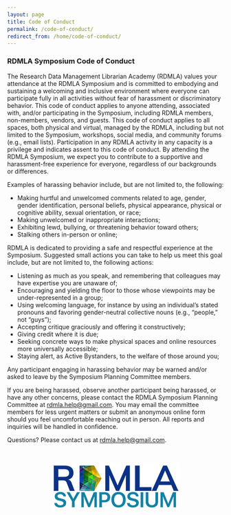 ```yaml
---
layout: page
title: Code of Conduct
permalink: /code-of-conduct/
redirect_from: /home/code-of-conduct/
---
```


### RDMLA Symposium Code of Conduct
 
The Research Data Management Librarian Academy (RDMLA) values your attendance at the RDMLA Symposium and is committed to embodying and sustaining a welcoming and inclusive environment where everyone can participate fully in all activities without fear of harassment or discriminatory behavior. This code of conduct applies to anyone attending, associated with, and/or participating in the Symposium, including RDMLA members, non-members, vendors, and guests. This code of conduct applies to all spaces, both physical and virtual, managed by the RDMLA, including but not limited to the Symposium, workshops, social media, and community forums (e.g., email lists). Participation in any RDMLA activity in any capacity is a privilege and indicates assent to this code of conduct. By attending the RDMLA Symposium, we expect you to contribute to a supportive and harassment-free experience for everyone, regardless of our backgrounds or differences.
 
Examples of harassing behavior include, but are not limited to, the following:
* Making hurtful and unwelcomed comments related to age, gender, gender identification, personal beliefs, physical appearance, physical or cognitive ability, sexual orientation, or race;
* Making unwelcomed or inappropriate interactions;
* Exhibiting lewd, bullying, or threatening behavior toward others;
* Stalking others in-person or online;
 
RDMLA is dedicated to providing a safe and respectful experience at the Symposium. Suggested small actions you can take to help us meet this goal include, but are not limited to, the following actions:
* Listening as much as you speak, and remembering that colleagues may have expertise you are unaware of;
* Encouraging and yielding the floor to those whose viewpoints may be under-represented in a group;
* Using welcoming language, for instance by using an individual’s stated pronouns and favoring gender-neutral collective nouns (e.g., “people,” not “guys”);
* Accepting critique graciously and offering it constructively;
* Giving credit where it is due;
* Seeking concrete ways to make physical spaces and online resources more universally accessible;
* Staying alert, as Active Bystanders, to the welfare of those around you;
 
Any participant engaging in harassing behavior may be warned and/or asked to leave by the Symposium Planning Committee members.
 
If you are being harassed, observe another participant being harassed, or have any other concerns, please contact the RDMLA Symposium Planning Committee at rdmla.help@gmail.com. You may email the committee members for less urgent matters or submit an anonymous online form should you feel uncomfortable reaching out in person. All reports and inquiries will be handled in confidence.
 
Questions? Please contact us at rdmla.help@gmail.com.


<br>

<p align="center"><img src="/images/logos/rdmlasymposium_logo_300px.png" alt="RDMLA Symposium Logo"></p>
